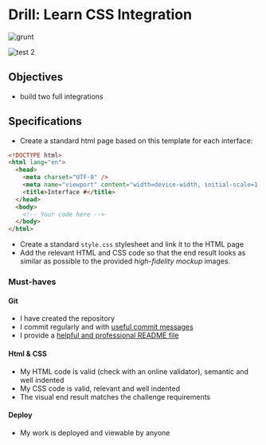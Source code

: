 # Drill: Learn CSS Integration
![grunt](https://user-images.githubusercontent.com/84382812/136962745-7b432187-3350-4b9f-ae89-d06212dfc3f6.PNG)

![test 2](https://user-images.githubusercontent.com/84382812/136962766-6ab2f537-7b9c-4a3b-8369-844bdb3344c1.PNG)


## Objectives
- build two full integrations 

## Specifications
- Create a standard html page based on this template for each interface:

```html
<!DOCTYPE html>
<html lang="en">
  <head>
    <meta charset="UTF-8" />
    <meta name="viewport" content="width=device-width, initial-scale=1.0" />
    <title>Interface #</title>
  </head>
  <body>
    <!-- Your code here -->
  </body>
</html>
```
- Create a standard `style.css` stylesheet and link it to the HTML page
- Add the relevant HTML and CSS code so that the end result looks as similar as possible to the provided _high-fidelity mockup_ images.

### Must-haves
#### Git

- I have created the repository
- I commit regularly and with [useful commit messages](https://www.google.com/search?q=useful+commit+messages&oq=useful+commit)
- I provide a [helpful and professional README file](https://medium.com/@meakaakka/a-beginners-guide-to-writing-a-kickass-readme-7ac01da88ab3)

#### Html & CSS

- My HTML code is valid (check with an online validator), semantic and well indented
- My CSS code is valid, relevant and well indented
- The visual end result matches the challenge requirements

#### Deploy

- My work is deployed and viewable by anyone

